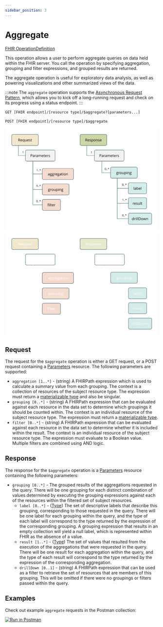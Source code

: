 ```yaml
---
sidebar_position: 3
---
```


# Aggregate

[FHIR OperationDefinition](https://pathling.csiro.au/fhir/OperationDefinition/aggregate-5)

This operation allows a user to perform aggregate queries on data held within
the FHIR server. You call the operation by specifying aggregation, grouping and
filter expressions, and grouped results are returned.

The aggregate operation is useful for exploratory data analysis, as well as
powering visualizations and other summarized views of the data.

:::note
The `aggregate` operation supports the [Asynchronous Request Pattern](../async),
which allows you to kick off a long-running request and check on its progress
using a status endpoint.
:::

```
GET [FHIR endpoint]/[resource type]/$aggregate?[parameters...]
```

```
POST [FHIR endpoint]/[resource type]/$aggregate
```

![Aggregate](../../../src/images/aggregate.svg#light-mode-only "Aggregate")
![Aggregate](../../../src/images/aggregate-dark.svg#dark-mode-only "Aggregate")

## Request

The request for the `$aggregate` operation is either a GET request, or a POST 
request containing a [Parameters](https://hl7.org/fhir/R4/parameters.html) 
resource. The following parameters are supported:

- `aggregation [1..*]` - (string) A FHIRPath expression which is used to
  calculate a summary value from each grouping. The context is a collection of
  resources of the subject resource type. The expression must return a
  [materializable type](/docs/fhirpath/data-types#materializable-types) and also
  be
  singular.
- `grouping [0..*]` - (string) A FHIRPath expression that can be evaluated
  against each resource in the data set to determine which groupings it should
  be counted within. The context is an individual resource of the subject
  resource type. The expression must return a
  [materializable type](/docs/fhirpath/data-types#materializable-types).
- `filter [0..*]` - (string) A FHIRPath expression that can be evaluated against
  each resource in the data set to determine whether it is included within the
  result. The context is an individual resource of the subject resource type.
  The expression must evaluate to a Boolean value. Multiple filters are combined
  using AND logic.
  
## Response

The response for the `$aggregate` operation is a
[Parameters](https://hl7.org/fhir/R4/parameters.html) resource containing the
following parameters:

- `grouping [0..*]` - The grouped results of the aggregations requested in the 
  query. There will be one grouping for each distinct combination of values 
  determined by executing the grouping expressions against each of the resources 
  within the filtered set of subject resources.
  - `label [0..*]` - ([Type](https://hl7.org/fhir/R4/datatypes.html#primitive))
    The set of descriptive labels that describe this grouping, corresponding to
    those requested in the query. There will be one label for each grouping
    within the query, and the type of each label will correspond to the type
    returned by the expression of the corresponding grouping. A grouping
    expression that results in an empty collection will yield a null label,
    which is represented within FHIR as the absence of a value.
  - `result [1..*]` - ([Type](https://hl7.org/fhir/R4/datatypes.html#primitive))
    The set of values that resulted from the execution of the aggregations that
    were requested in the query. There will be one result for each aggregation
    within the query, and the type of each result will correspond to the type
    returned by the expression of the corresponding aggregation.
  - `drillDown [0..1]` - (string) A FHIRPath expression that can be used as a
    filter to retrieve the set of resources that are members of this grouping.
    This will be omitted if there were no groupings or filters passed within the
    query.

## Examples

Check out example `aggregate` requests in the Postman collection:

<a class="postman-link"
href="https://documenter.getpostman.com/view/634774/UVsQs48s#83ef69d8-0cb7-43c2-9f43-f55ffb3ed940">
<img src="https://run.pstmn.io/button.svg" alt="Run in Postman"/></a>
